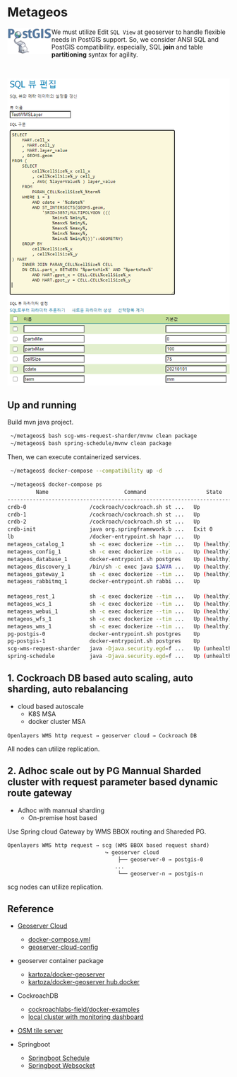 # Metageos

<img align="left" src='README/postgis-logo-1.png' width=100>

 We must utilize Edit `SQL View` at geoserver to handle flexible needs in PostGIS support.
 So, we consider ANSI SQL and PostGIS compatibility. especially, SQL **join** and table **partitioning** syntax for agility.

<br>

<p align="center">
  <img src='README/geoserver-sql-view.png' width=600>
</p>

## Up and running

Build mvn java project.

```bash
 ~/metageos$ bash scg-wms-request-sharder/mvnw clean package
 ~/metageos$ bash spring-schedule/mvnw clean package
```

Then, we can execute containerized services.

```bash
 ~/metageos$ docker-compose --compatibility up -d
```

```bash
 ~/metageos$ docker-compose ps
         Name                        Command                   State                                                                          Ports
----------------------------------------------------------------------------------------------------------------------------------------------------------------------------------------------------------------------
crdb-0                    /cockroach/cockroach.sh st ...   Up               26257/tcp, 8080/tcp
crdb-1                    /cockroach/cockroach.sh st ...   Up               26257/tcp, 8080/tcp
crdb-2                    /cockroach/cockroach.sh st ...   Up               26257/tcp, 8080/tcp
crdb-init                 java org.springframework.b ...   Exit 0
lb                        /docker-entrypoint.sh hapr ...   Up               0.0.0.0:26257->26257/tcp,:::26257->26257/tcp, 0.0.0.0:8080->8080/tcp,:::8080->8080/tcp, 0.0.0.0:8081->8081/tcp,:::8081->8081/tcp   
metageos_catalog_1        sh -c exec dockerize --tim ...   Up (healthy)
metageos_config_1         sh -c exec dockerize --tim ...   Up (healthy)
metageos_database_1       docker-entrypoint.sh postgres    Up (healthy)     0.0.0.0:5432->5432/tcp,:::5432->5432/tcp
metageos_discovery_1      /bin/sh -c exec java $JAVA ...   Up (healthy)     0.0.0.0:8761->8761/tcp,:::8761->8761/tcp
metageos_gateway_1        sh -c exec dockerize --tim ...   Up (healthy)     0.0.0.0:9090->8080/tcp,:::9090->8080/tcp
metageos_rabbitmq_1       docker-entrypoint.sh rabbi ...   Up               15671/tcp, 0.0.0.0:15672->15672/tcp,:::15672->15672/tcp, 15691/tcp, 15692/tcp, 25672/tcp, 4369/tcp, 5671/tcp,
                                                                            0.0.0.0:5672->5672/tcp,:::5672->5672/tcp
metageos_rest_1           sh -c exec dockerize --tim ...   Up (healthy)
metageos_wcs_1            sh -c exec dockerize --tim ...   Up (healthy)
metageos_webui_1          sh -c exec dockerize --tim ...   Up (healthy)
metageos_wfs_1            sh -c exec dockerize --tim ...   Up (healthy)
metageos_wms_1            sh -c exec dockerize --tim ...   Up (healthy)
pg-postgis-0              docker-entrypoint.sh postgres    Up               0.0.0.0:30000->5432/tcp,:::30000->5432/tcp
pg-postgis-1              docker-entrypoint.sh postgres    Up               0.0.0.0:30001->5432/tcp,:::30001->5432/tcp
scg-wms-request-sharder   java -Djava.security.egd=f ...   Up (unhealthy)   8081/tcp, 0.0.0.0:9010->9010/tcp,:::9010->9010/tcp
spring-schedule           java -Djava.security.egd=f ...   Up (unhealthy)   8081/tcp, 0.0.0.0:9000->9000/tcp,:::9000->9000/tcp
```

## 1. Cockroach DB based auto scaling, auto sharding, auto rebalancing

- cloud based autoscale
  - K8S MSA
  - docker cluster MSA

`Openlayers WMS http request → geoserver cloud → Cockroach DB`

All nodes can utilize replication.

## 2. Adhoc scale out by PG Mannual Sharded cluster with request parameter based dynamic route gateway

- Adhoc with mannual sharding
  - On-premise host based

Use Spring cloud Gateway by WMS BBOX routing and Shareded PG.

```
Openlayers WMS http request → scg (WMS BBOX based request shard)
                               ↪ geoserver cloud
                                   ├── geoserver-0 → postgis-0
                                  ...
                                   └── geoserver-n → postgis-n
```

scg nodes can utilize replication.

## Reference

- [Geoserver Cloud](http://geoserver.org/geoserver-cloud/)
  - [docker-compose.yml](https://geoserver.github.io/geoserver-cloud/deploy/docker-compose/stable/docker-compose.yml)
  - [geoserver-cloud-config](https://github.com/geoserver/geoserver-cloud-config)

- geoserver container package
  - [kartoza/docker-geoserver](https://github.com/kartoza/docker-geoserver)
  - [kartoza/docker-geoserver hub.docker](https://hub.docker.com/r/kartoza/geoserver)

- CockroachDB
  - [cockroachlabs-field/docker-examples](https://github.com/cockroachlabs-field/docker-examples)
  - [local cluster with monitoring dashboard](https://www.cockroachlabs.com/docs/stable/start-a-local-cluster-in-docker-mac.html)

- [OSM tile server](https://github.com/Overv/openstreetmap-tile-server)

- Springboot
  - [Springboot Schedule](https://github.com/spring-guides/gs-scheduling-tasks)
  - [Springboot Websocket](https://github.com/callicoder/spring-boot-websocket-chat-demo.git)
